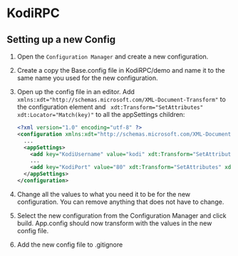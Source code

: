 # KodiRPC

## Setting up a new Config

1. Open the ```Configuration Manager``` and create a new configuration.
2. Create a copy the Base.config file in KodiRPC/demo and name it to the same name you used for the new configuration.
3. Open up the config file in an editor. Add ```xmlns:xdt="http://schemas.microsoft.com/XML-Document-Transform"``` to the configuration     element and ``` xdt:Transform="SetAttributes" xdt:Locator="Match(key)"``` to all the appSettings children:

   ```xml
   <?xml version="1.0" encoding="utf-8" ?>
   <configuration xmlns:xdt="http://schemas.microsoft.com/XML-Document-Transform">
     ...
     <appSettings>
       <add key="KodiUsername" value="kodi" xdt:Transform="SetAttributes" xdt:Locator="Match(key)"/>
       ...
       <add key="KodiPort" value="80" xdt:Transform="SetAttributes" xdt:Locator="Match(key)"/>
     </appSettings>
   </configuration>
   ```
   
4. Change all the values to what you need it to be for the new configuration. You can remove anything that does not have to change.
5. Select the new configuration from the Configuration Manager and click build. App.config should now transform with the values in the new config file.
6. Add the new config file to .gitignore
